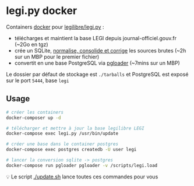 # legi.py docker

Containers [docker](https://fr.wikipedia.org/wiki/Docker_(logiciel)) pour [legilibre/legi.py](https://github.com/Legilibre/legi.py) :

 - télécharges et maintient la base LEGI depuis journal-officiel.gouv.fr (~2Go en tgz)
 - crée un SQLite, [normalise, consolide et corrige](https://github.com/Legilibre/legi.py#fonctionnalit%C3%A9s) les sources brutes (~2h sur un MBP pour le premier fichier)
 - convertit en une base PostgreSQL via [pgloader](http://pgloader.io/) (~7mins sur un MBP)

Le dossier par défaut de stockage est `./tarballs` et PostgreSQL est exposé sur le port `5444`, base `legi`

## Usage

```sh
# créer les containers
docker-composer up -d

# télécharger et mettre à jour la base legilibre LEGI
docker-compose exec legi.py /usr/bin/update

# créer une base dans le container postgres
docker-compose exec postgres createdb -U user legi

# lancer la conversion sqlite -> postgres
docker-compose run pgloader pgloader -v /scripts/legi.load
```

:bulb: Le script [./update.sh](./update.sh) lance toutes ces commandes pour vous


